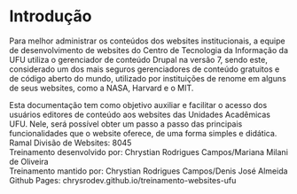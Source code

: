 # Introdução

Para melhor administrar os conteúdos dos websites institucionais, a equipe de desenvolvimento de websites do Centro de Tecnologia da Informação da UFU utiliza o gerenciador de conteúdo Drupal na versão 7, sendo este, considerado um dos mais seguros gerenciadores de conteúdo gratuitos e de código aberto do mundo, utilizado por instituições de renome em alguns de seus websites, como a NASA, Harvard e o MIT.

Esta documentação tem como objetivo auxiliar e facilitar o acesso dos usuários editores de conteúdo aos websites das Unidades Acadêmicas UFU. 
Nele, será possível obter um passo a passo das principais funcionalidades que o website oferece, de uma forma simples e didática.
<br/>
Ramal Divisão de Websites: 8045
<br/>
Treinamento desenvolvido por: Chrystian Rodrigues Campos/Mariana Milani de Oliveira
<br/>
Treinamento mantido por: Chrystian Rodrigues Campos/Denis José Almeida
<br/>
Github Pages: chrysrodev.github.io/treinamento-websites-ufu
<br/>